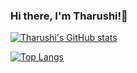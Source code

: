 ### Hi there, I'm Tharushi!👋

[![Tharushi's GitHub stats](https://github-readme-stats-sigma-five.vercel.app/api?username=Tharushi-Chethana&hide=prs&show_icons=true&theme=tokyonight)](https://github.com/Tharushi-Chethana)


[![Top Langs](https://github-readme-stats-sigma-five.vercel.app/api/top-langs/?username=Tharushi-Chethana1216&layout=compact&theme=tokyonight)](https://github.com/Sewmi1216)
>
